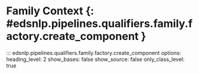 # Family Context {: #edsnlp.pipelines.qualifiers.family.factory.create_component }

::: edsnlp.pipelines.qualifiers.family.factory.create_component
    options:
        heading_level: 2
        show_bases: false
        show_source: false
        only_class_level: true
